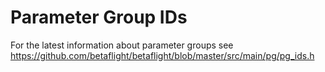 # Parameter Group IDs

For the latest information about parameter groups see https://github.com/betaflight/betaflight/blob/master/src/main/pg/pg_ids.h
